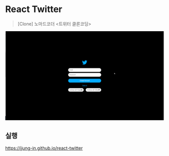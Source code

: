 # React Twitter
> [Clone] 노마드코더 <트위터 클론코딩>
<img src="./readme_source/react-twitter.gif" alt="preview">

## 실행
https://jjung-in.github.io/react-twitter
